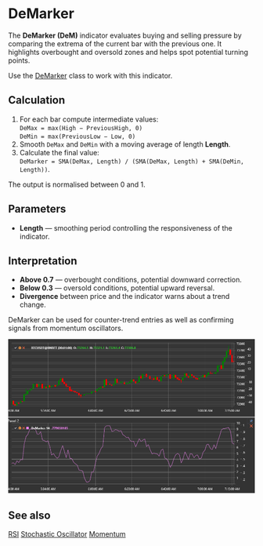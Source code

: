 # DeMarker

The **DeMarker (DeM)** indicator evaluates buying and selling pressure by comparing the extrema of the current bar with the previous
one. It highlights overbought and oversold zones and helps spot potential turning points.

Use the [DeMarker](xref:StockSharp.Algo.Indicators.DeMarker) class to work with this indicator.

## Calculation

1. For each bar compute intermediate values:  
   `DeMax = max(High − PreviousHigh, 0)`  
   `DeMin = max(PreviousLow − Low, 0)`
2. Smooth `DeMax` and `DeMin` with a moving average of length **Length**.
3. Calculate the final value:  
   `DeMarker = SMA(DeMax, Length) / (SMA(DeMax, Length) + SMA(DeMin, Length))`.

The output is normalised between 0 and 1.

## Parameters

- **Length** — smoothing period controlling the responsiveness of the indicator.

## Interpretation

- **Above 0.7** — overbought conditions, potential downward correction.
- **Below 0.3** — oversold conditions, potential upward reversal.
- **Divergence** between price and the indicator warns about a trend change.

DeMarker can be used for counter-trend entries as well as confirming signals from momentum oscillators.

![indicator_demarker](../../../../images/indicator_demarker.png)

## See also

[RSI](rsi.md)
[Stochastic Oscillator](stochastic_oscillator.md)
[Momentum](momentum.md)
